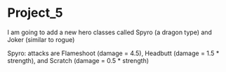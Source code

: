 # Project_5

I am going to add a new hero classes called Spyro (a dragon type) and Joker (similar to rogue)

Spyro:
attacks are Flameshoot (damage = 4.5), Headbutt (damage = 1.5 * strength), and Scratch (damage = 0.5 * strength)
